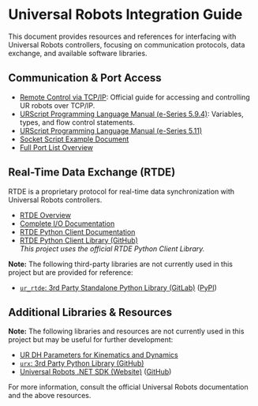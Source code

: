 # Universal Robots Integration Guide

This document provides resources and references for interfacing with Universal Robots controllers, focusing on communication protocols, data exchange, and available software libraries.

## Communication & Port Access

- [Remote Control via TCP/IP](https://www.universal-robots.com/articles/ur/interface-communication/remote-control-via-tcpip/): Official guide for accessing and controlling UR robots over TCP/IP.
- [URScript Programming Language Manual (e-Series 5.9.4)](https://s3-eu-west-1.amazonaws.com/ur-support-site/77327/scriptManual_e-Series_5.9.4.pdf): Variables, types, and flow control statements.
- [URScript Programming Language Manual (e-Series 5.11)](https://s3-eu-west-1.amazonaws.com/ur-support-site/115824/scriptManual_SW5.11.pdf)
- [Socket Script Example Document](https://s3-eu-west-1.amazonaws.com/ur-support-site/29983/Script%20command%20Examples.pdf)
- [Full Port List Overview](https://forum.universal-robots.com/t/overview-of-used-ports-on-local-host/8889)

## Real-Time Data Exchange (RTDE)

RTDE is a proprietary protocol for real-time data synchronization with Universal Robots controllers.

- [RTDE Overview](https://www.universal-robots.com/developer/communication-protocol/rtde/)
- [Complete I/O Documentation](https://www.universal-robots.com/articles/ur/interface-communication/real-time-data-exchange-rtde-guide/)
- [RTDE Python Client Documentation](https://docs.universal-robots.com/tutorials/communication-protocol-tutorials/rtde-python-client-guide.html)
- [RTDE Python Client Library (GitHub)](https://github.com/UniversalRobots/RTDE_Python_Client_Library)  
  _This project uses the official RTDE Python Client Library._

**Note:** The following third-party libraries are not currently used in this project but are provided for reference:

- [`ur_rtde`: 3rd Party Standalone Python Library (GitLab)](https://gitlab.com/sdurobotics/ur_rtde) ([PyPI](https://pypi.org/project/ur-rtde/#data))

## Additional Libraries & Resources

**Note:** The following libraries and resources are not currently used in this project but may be useful for further development:

- [UR DH Parameters for Kinematics and Dynamics](https://www.universal-robots.com/articles/ur/application-installation/dh-parameters-for-calculations-of-kinematics-and-dynamics/)
- [`urx`: 3rd Party Python Library (GitHub)](https://github.com/SintefManufacturing/python-urx)
- [Universal Robots .NET SDK (Website)](https://underautomation.com/universal-robots) ([GitHub](https://github.com/underautomation/UniversalRobots.NET))

For more information, consult the official Universal Robots documentation and the above resources.
